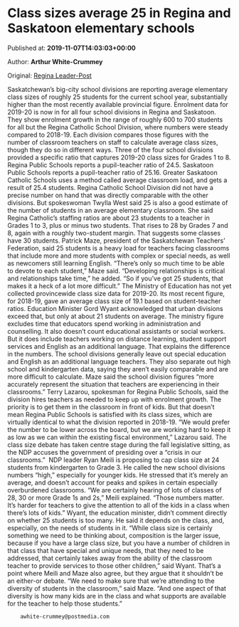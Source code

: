 
# Class sizes average 25 in Regina and Saskatoon elementary schools

Published at: **2019-11-07T14:03:03+00:00**

Author: **Arthur White-Crummey**

Original: [Regina Leader-Post](https://leaderpost.com/news/saskatchewan/class-sizes-average-25-at-regina-and-saskatoon-elementary-schools)

Saskatchewan’s big-city school divisions are reporting average elementary class sizes of roughly 25 students for the current school year, substantially higher than the most recently available provincial figure.
Enrolment data for 2019-20 is now in for all four school divisions in Regina and Saskatoon. They show enrolment growth in the range of roughly 600 to 700 students for all but the Regina Catholic School Division, where numbers were steady compared to 2018-19.
Each division compares those figures with the number of classroom teachers on staff to calculate average class sizes, though they do so in different ways. Three of the four school divisions provided a specific ratio that captures 2019-20 class sizes for Grades 1 to 8.
Regina Public Schools reports a pupil-teacher ratio of 24.5.
Saskatoon Public Schools reports a pupil-teacher ratio of 25.16.
Greater Saskatoon Catholic Schools uses a method called average classroom load, and gets a result of 25.4 students.
Regina Catholic School Division did not have a precise number on hand that was directly comparable with the other divisions. But spokeswoman Twylla West said 25 is also a good estimate of the number of students in an average elementary classroom.
She said Regina Catholic’s staffing ratios are about 23 students to a teacher in Grades 1 to 3, plus or minus two students. That rises to 28 by Grades 7 and 8, again with a roughly two-student margin. That suggests some classes have 30 students.
Patrick Maze, president of the Saskatchewan Teachers’ Federation, said 25 students is a heavy load for teachers facing classrooms that include more and more students with complex or special needs, as well as newcomers still learning English.
“There’s only so much time to be able to devote to each student,” Maze said.
“Developing relationships is critical and relationships take time,” he added. “So if you’ve got 25 students, that makes it a heck of a lot more difficult.”
The Ministry of Education has not yet collected provincewide class size data for 2019-20. Its most recent figure, for 2018-19, gave an average class size of 19.1 based on student-teacher ratios. Education Minister Gord Wyant acknowledged that urban divisions exceed that, but only at about 21 students on average.
The ministry figure excludes time that educators spend working in administration and counselling. It also doesn’t count educational assistants or social workers. But it does include teachers working on distance learning, student support services and English as an additional language.
That explains the difference in the numbers. The school divisions generally leave out special education and English as an additional language teachers. They also separate out high school and kindergarten data, saying they aren’t easily comparable and are more difficult to calculate.
Maze said the school division figures “more accurately represent the situation that teachers are experiencing in their classrooms.”
Terry Lazarou, spokesman for Regina Public Schools, said the division hires teachers as needed to keep up with enrolment growth. The priority is to get them in the classroom in front of kids.
But that doesn’t mean Regina Public Schools is satisfied with its class sizes, which are virtually identical to what the division reported in 2018-19.
“We would prefer the number to be lower across the board, but we are working hard to keep it as low as we can within the existing fiscal environment,” Lazarou said.
The class size debate has taken centre stage during the fall legislative sitting, as the NDP accuses the government of presiding over a “crisis in our classrooms.” 
NDP leader Ryan Meili is proposing to cap class size at 24 students from kindergarten to Grade 3. He called the new school divisions numbers “high,” especially for younger kids.
He stressed that it’s merely an average, and doesn’t account for peaks and spikes in certain especially overburdened classrooms.
“We are certainly hearing of lots of classes of 28, 30 or more Grade 1s and 2s,” Meili explained. “Those numbers matter. It’s harder for teachers to give the attention to all of the kids in a class when there’s lots of kids.”
Wyant, the education minister, didn’t comment directly on whether 25 students is too many. He said it depends on the class, and, especially, on the needs of students in it.
“While class size is certainly something we need to be thinking about, composition is the larger issue, because if you have a large class size, but you have a number of children in that class that have special and unique needs, that they need to be addressed, that certainly takes away from the ability of the classroom teacher to provide services to those other children,” said Wyant.
That’s a point where Meili and Maze also agree, but they argue that it shouldn’t be an either-or debate.
“We need to make sure that we’re attending to the diversity of students in the classroom,” said Maze. “And one aspect of that diversity is how many kids are in the class and what supports are available for the teacher to help those students.”

        awhite-crummey@postmedia.com
      
